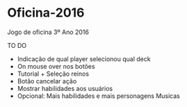 # Oficina-2016
Jogo de oficina 3º Ano 2016

TO DO

 - Indicação de qual player selecionou qual deck
 - On mouse over nos botões
 - Tutorial + Seleção reinos
 - Botão cancelar ação
 - Mostrar habilidades aos usuários
 - Opcional: Mais habilidades e mais personagens
      Musicas
